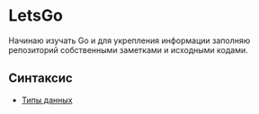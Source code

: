 # LetsGo

Начинаю изучать Go и для укрепления информации заполняю репозиторий собственными заметками и исходными кодами.

## Синтаксис

* [Типы данных](types/README.md)
